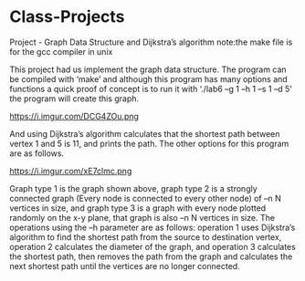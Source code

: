 # Class-Projects
Project - Graph Data Structure and Dijkstra’s algorithm
note:the make file is for the gcc compiler in unix

This project had us implement the graph data structure. The program can be compiled with ‘make’ and although this program has many options and functions a quick proof of concept is to run it with ‘./lab6 –g 1 –h 1 –s 1 –d 5’ the program will create this graph.

https://i.imgur.com/DCG4ZOu.png

And using Dijkstra’s algorithm calculates that the shortest path between vertex 1 and 5 is 11, and prints the path. The other options for this program are as follows.

https://i.imgur.com/xE7clmc.png

Graph type 1 is the graph shown above, graph type 2 is a strongly connected graph (Every node is connected to every other node) of –n N vertices in size, and graph type 3 is a graph with every node plotted randomly on the x-y plane, that graph is also –n N vertices in size. The operations using the –h parameter are as follows: operation 1 uses Dijkstra’s algorithm to find the shortest path from the source to destination vertex, operation 2 calculates the diameter of the graph, and operation 3 calculates the shortest path, then removes the path from the graph and calculates the next shortest path until the vertices are no longer connected.

